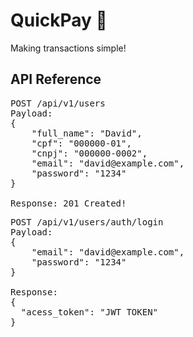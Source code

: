 # QuickPay 💚
Making transactions simple!

## API Reference
<pre>
POST /api/v1/users
Payload:
{
	"full_name": "David",
	"cpf": "000000-01",
	"cnpj": "000000-0002",
	"email": "david@example.com",
	"password": "1234"
}

Response: 201 Created!
</pre>

<pre>
POST /api/v1/users/auth/login
Payload:
{
	"email": "david@example.com",
	"password": "1234"
}

Response:
{
  "acess_token": "JWT TOKEN"
}
</pre>